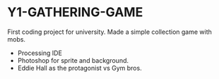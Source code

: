 # Y1-GATHERING-GAME
First coding project for university. Made a simple collection game with mobs.

- Processing IDE
- Photoshop for sprite and background.
- Eddie Hall as the protagonist vs Gym bros. 

